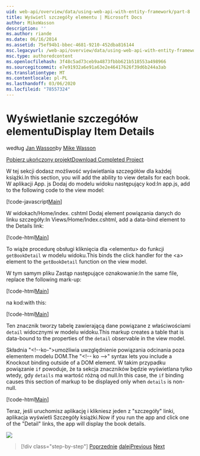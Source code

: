 ```yaml
---
uid: web-api/overview/data/using-web-api-with-entity-framework/part-8
title: Wyświetl szczegóły elementu | Microsoft Docs
author: MikeWasson
description: ''
ms.author: riande
ms.date: 06/16/2014
ms.assetid: 75ef94b1-bbec-4681-9210-452dba816144
msc.legacyurl: /web-api/overview/data/using-web-api-with-entity-framework/part-8
msc.type: authoredcontent
ms.openlocfilehash: 3f48c5ad73ceb9a4873fbbb621b518553a498966
ms.sourcegitcommit: e7e91932a6e91a63e2e46417626f39d6b244a3ab
ms.translationtype: MT
ms.contentlocale: pl-PL
ms.lasthandoff: 03/06/2020
ms.locfileid: "78557324"
---
```

# <a name="display-item-details"></a><span data-ttu-id="e79db-102">Wyświetlanie szczegółów elementu</span><span class="sxs-lookup"><span data-stu-id="e79db-102">Display Item Details</span></span>

<span data-ttu-id="e79db-103">według [Jan Wasson](https://github.com/MikeWasson)</span><span class="sxs-lookup"><span data-stu-id="e79db-103">by [Mike Wasson](https://github.com/MikeWasson)</span></span>

[<span data-ttu-id="e79db-104">Pobierz ukończony projekt</span><span class="sxs-lookup"><span data-stu-id="e79db-104">Download Completed Project</span></span>](https://github.com/MikeWasson/BookService)

<span data-ttu-id="e79db-105">W tej sekcji dodasz możliwość wyświetlania szczegółów dla każdej książki.</span><span class="sxs-lookup"><span data-stu-id="e79db-105">In this section, you will add the ability to view details for each book.</span></span> <span data-ttu-id="e79db-106">W aplikacji App. js Dodaj do modelu widoku następujący kod:</span><span class="sxs-lookup"><span data-stu-id="e79db-106">In app.js, add to the following code to the view model:</span></span>

[!code-javascript[Main](part-8/samples/sample1.js)]

<span data-ttu-id="e79db-107">W widokach/Home/index. cshtml Dodaj element powiązania danych do linku szczegóły:</span><span class="sxs-lookup"><span data-stu-id="e79db-107">In Views/Home/Index.cshtml, add a data-bind element to the Details link:</span></span>

[!code-html[Main](part-8/samples/sample2.html?highlight=5)]

<span data-ttu-id="e79db-108">To wiąże procedurę obsługi kliknięcia dla &lt;elementu&gt; do funkcji `getBookDetail` w modelu widoku.</span><span class="sxs-lookup"><span data-stu-id="e79db-108">This binds the click handler for the &lt;a&gt; element to the `getBookDetail` function on the view model.</span></span>

<span data-ttu-id="e79db-109">W tym samym pliku Zastąp następujące oznakowanie:</span><span class="sxs-lookup"><span data-stu-id="e79db-109">In the same file, replace the following mark-up:</span></span>

[!code-html[Main](part-8/samples/sample3.html)]

<span data-ttu-id="e79db-110">na kod:</span><span class="sxs-lookup"><span data-stu-id="e79db-110">with this:</span></span>

[!code-html[Main](part-8/samples/sample4.html)]

<span data-ttu-id="e79db-111">Ten znacznik tworzy tabelę zawierającą dane powiązane z właściwościami `detail` widocznymi w modelu widoku.</span><span class="sxs-lookup"><span data-stu-id="e79db-111">This markup creates a table that is data-bound to the properties of the `detail` observable in the view model.</span></span>

<span data-ttu-id="e79db-112">Składnia "&lt;!--ko-&quot;&gt;umożliwia uwzględnienie powiązania odcinania poza elementem modelu DOM.</span><span class="sxs-lookup"><span data-stu-id="e79db-112">The "&lt;!-- ko --&gt;&quot; syntax lets you include a Knockout binding outside of a DOM element.</span></span> <span data-ttu-id="e79db-113">W takim przypadku powiązanie `if` powoduje, że ta sekcja znaczników będzie wyświetlana tylko wtedy, gdy `details` ma wartość różną od null.</span><span class="sxs-lookup"><span data-stu-id="e79db-113">In this case, the `if` binding causes this section of markup to be displayed only when `details` is non-null.</span></span>

[!code-html[Main](part-8/samples/sample5.html)]

<span data-ttu-id="e79db-114">Teraz, jeśli uruchomisz aplikację i klikniesz jeden z &quot;szczegóły&quot; linki, aplikacja wyświetli Szczegóły książki.</span><span class="sxs-lookup"><span data-stu-id="e79db-114">Now if you run the app and click one of the &quot;Detail&quot; links, the app will display the book details.</span></span>

[![](part-8/_static/image2.png)](part-8/_static/image1.png)

> [!div class="step-by-step"]
> <span data-ttu-id="e79db-115">[Poprzednie](part-7.md)
> [dalej](part-9.md)</span><span class="sxs-lookup"><span data-stu-id="e79db-115">[Previous](part-7.md)
[Next](part-9.md)</span></span>
